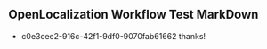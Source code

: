 ## OpenLocalization Workflow Test MarkDown
* c0e3cee2-916c-42f1-9df0-9070fab61662 
thanks!<!--HONumber=Mar16_HO2-->
